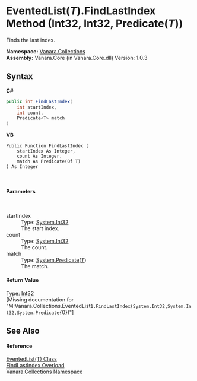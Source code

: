 # EventedList(*T*).FindLastIndex Method (Int32, Int32, Predicate(*T*))
 

Finds the last index.

**Namespace:**&nbsp;<a href="062563b8-e616-d697-89ef-6de2b291d4a0">Vanara.Collections</a><br />**Assembly:**&nbsp;Vanara.Core (in Vanara.Core.dll) Version: 1.0.3

## Syntax

**C#**<br />
``` C#
public int FindLastIndex(
	int startIndex,
	int count,
	Predicate<T> match
)
```

**VB**<br />
``` VB
Public Function FindLastIndex ( 
	startIndex As Integer,
	count As Integer,
	match As Predicate(Of T)
) As Integer
```

<br />

#### Parameters
&nbsp;<dl><dt>startIndex</dt><dd>Type: <a href="http://msdn2.microsoft.com/en-us/library/td2s409d" target="_blank">System.Int32</a><br />The start index.</dd><dt>count</dt><dd>Type: <a href="http://msdn2.microsoft.com/en-us/library/td2s409d" target="_blank">System.Int32</a><br />The count.</dd><dt>match</dt><dd>Type: <a href="http://msdn2.microsoft.com/en-us/library/bfcke1bz" target="_blank">System.Predicate</a>(<a href="76b2d53b-475e-39f2-60e1-b6b89876e9a2">*T*</a>)<br />The match.</dd></dl>

#### Return Value
Type: <a href="http://msdn2.microsoft.com/en-us/library/td2s409d" target="_blank">Int32</a><br />\[Missing <returns> documentation for "M:Vanara.Collections.EventedList`1.FindLastIndex(System.Int32,System.Int32,System.Predicate{`0})"\]

## See Also


#### Reference
<a href="76b2d53b-475e-39f2-60e1-b6b89876e9a2">EventedList(T) Class</a><br /><a href="ab1417ab-002d-39d9-8378-a004bb08dbfa">FindLastIndex Overload</a><br /><a href="062563b8-e616-d697-89ef-6de2b291d4a0">Vanara.Collections Namespace</a><br />
